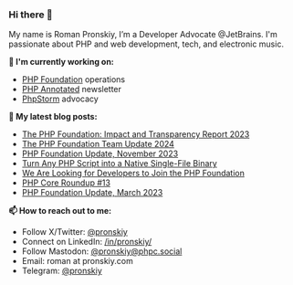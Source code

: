 ### Hi there 👋

My name is Roman Pronskiy, I’m a Developer Advocate @JetBrains. I'm passionate about PHP and web development, tech, and electronic music.

**👷 I'm currently working on:**
- [PHP Foundation](http://thephp.foundation/) operations
- [PHP Annotated](https://info.jetbrains.com/PHP-Annotated-Subscription.html) newsletter
- [PhpStorm](https://jetbrains.com/phpstorm/) advocacy

**📜 My latest blog posts:**
<!-- BLOG-POST-LIST:START -->
- [The PHP Foundation: Impact and Transparency Report 2023](https://thephp.foundation/blog/2024/02/26/transparency-and-impact-report-2023/)
- [The PHP Foundation
Team Update 2024](https://thephp.foundation/blog/2024/01/03/the-php-foundation-team-update-2024/)
- [PHP Foundation Update, November 2023](https://thephp.foundation/blog/2023/11/27/php-foundation-update-november-2023/)
- [Turn Any PHP Script into a Native Single-File Binary](https://pronskiy.com/blog/php-script-as-binary/)
- [We Are Looking for Developers to Join the PHP Foundation](https://thephp.foundation/blog/2023/09/06/application-form-2023/)
- [PHP Core Roundup #13](https://thephp.foundation/blog/2023/06/06/php-core-roundup-13/)
- [PHP Foundation Update, March 2023](https://thephp.foundation/blog/2023/03/31/php-foundation-update-march-2023/)
<!-- BLOG-POST-LIST:END -->

**📫 How to reach out to me:**
- Follow X/Twitter: [@pronskiy](https://twitter.com/pronskiy)
- Connect on LinkedIn: [/in/pronskiy/](https://www.linkedin.com/in/pronskiy/)
- Follow Mastodon: [@pronskiy@phpc.social](https://phpc.social/@pronskiy)
- Email: roman at pronskiy.com
- Telegram: [@pronskiy](https://t.me/pronskiy)

<!--
- 💬 Ask me about [PhpStorm](https://www.jetbrains.com/phpstorm/) and PHP.

Here are some ideas to get you started:

- 🔭 I’m currently working on ...
- 🌱 I’m currently learning ...
- 👯 I’m looking to collaborate on ...
- 🤔 I’m looking for help with ...
- 💬 Ask me about ...
- 📫 How to reach me: ...
- 😄 Pronouns: ...
- ⚡ Fun fact: ...
-->
